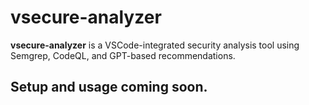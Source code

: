 # vsecure-analyzer

**vsecure-analyzer** is a VSCode-integrated security analysis tool using Semgrep, CodeQL, and GPT-based recommendations.

## Setup and usage coming soon.
